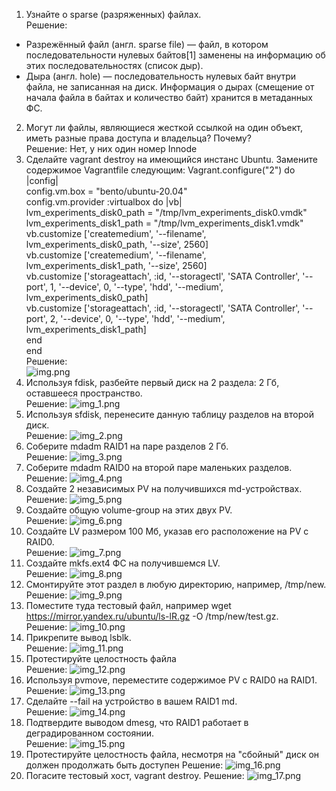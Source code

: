 1. Узнайте о sparse (разряженных) файлах.  
Решение:
* Разрежённый файл (англ. sparse file) — файл, в котором последовательности нулевых байтов[1] заменены на информацию об этих последовательностях (список дыр).  
* Дыра (англ. hole) — последовательность нулевых байт внутри файла, не записанная на диск. Информация о дырах (смещение от начала файла в байтах и количество байт) хранится в метаданных ФС. 
2. Могут ли файлы, являющиеся жесткой ссылкой на один объект, иметь разные права доступа и владельца? Почему?  
Решение: Нет, у них один номер Innode
3. Сделайте vagrant destroy на имеющийся инстанс Ubuntu. Замените содержимое Vagrantfile следующим:
Vagrant.configure("2") do |config|  
config.vm.box = "bento/ubuntu-20.04"  
  config.vm.provider :virtualbox do |vb|  
    lvm_experiments_disk0_path = "/tmp/lvm_experiments_disk0.vmdk"  
    lvm_experiments_disk1_path = "/tmp/lvm_experiments_disk1.vmdk"  
    vb.customize ['createmedium', '--filename', lvm_experiments_disk0_path, '--size', 2560]  
    vb.customize ['createmedium', '--filename', lvm_experiments_disk1_path, '--size', 2560]  
    vb.customize ['storageattach', :id, '--storagectl', 'SATA Controller', '--port', 1, '--device', 0, '--type', 'hdd', '--medium', lvm_experiments_disk0_path]  
    vb.customize ['storageattach', :id, '--storagectl', 'SATA Controller', '--port', 2, '--device', 0, '--type', 'hdd', '--medium', lvm_experiments_disk1_path]  
  end  
end  
Решение:  
![img.png](img.png)  
4. Используя fdisk, разбейте первый диск на 2 раздела: 2 Гб, оставшееся пространство.  
Решение: ![img_1.png](img_1.png)
5. Используя sfdisk, перенесите данную таблицу разделов на второй диск.  
Решение: ![img_2.png](img_2.png)  
6. Соберите mdadm RAID1 на паре разделов 2 Гб.  
Решение: ![img_3.png](img_3.png)  
7. Соберите mdadm RAID0 на второй паре маленьких разделов.  
Решение: ![img_4.png](img_4.png)  
8. Создайте 2 независимых PV на получившихся md-устройствах.  
Решение: ![img_5.png](img_5.png)  
9. Создайте общую volume-group на этих двух PV.  
Решение: ![img_6.png](img_6.png)  
10. Создайте LV размером 100 Мб, указав его расположение на PV с RAID0.  
Решение: ![img_7.png](img_7.png)  
11. Создайте mkfs.ext4 ФС на получившемся LV.  
Решение: ![img_8.png](img_8.png)  
12. Смонтируйте этот раздел в любую директорию, например, /tmp/new.  
Решение: ![img_9.png](img_9.png)  
13. Поместите туда тестовый файл, например wget https://mirror.yandex.ru/ubuntu/ls-lR.gz -O /tmp/new/test.gz.  
Решение: ![img_10.png](img_10.png)  
14. Прикрепите вывод lsblk.  
Решение: ![img_11.png](img_11.png)  
15. Протестируйте целостность файла  
Решение: ![img_12.png](img_12.png)  
16. Используя pvmove, переместите содержимое PV с RAID0 на RAID1.  
Решение: ![img_13.png](img_13.png)  
17. Сделайте --fail на устройство в вашем RAID1 md.  
Решение: ![img_14.png](img_14.png)  
18. Подтвердите выводом dmesg, что RAID1 работает в деградированном состоянии.  
Решение: ![img_15.png](img_15.png)  
19. Протестируйте целостность файла, несмотря на "сбойный" диск он должен продолжать быть доступен
Решение: ![img_16.png](img_16.png)  
20. Погасите тестовый хост, vagrant destroy.
Решение: ![img_17.png](img_17.png)
